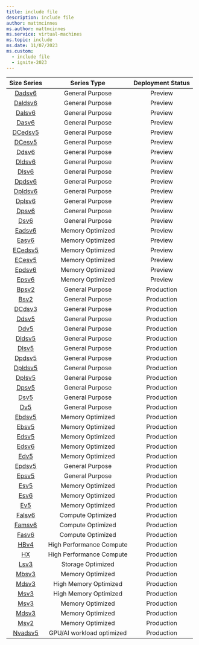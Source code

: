 ```yaml
---
title: include file
description: include file
author: mattmcinnes
ms.author: mattmcinnes
ms.service: virtual-machines
ms.topic: include
ms.date: 11/07/2023
ms.custom:
  - include file
  - ignite-2023
---
```


| Size Series | Series Type | Deployment Status |
|:-:|:-:|:-:|
| [Dadsv6](/azure/virtual-machines/sizes/general-purpose/dadsv6-series)      | General Purpose | Preview    |
| [Daldsv6](/azure/virtual-machines/daldsv6-series)    | General Purpose | Preview    |
| [Dalsv6](/azure/virtual-machines/dalsv6-series)      | General Purpose | Preview    |
| [Dasv6](/azure/virtual-machines/dasv6-series)        | General Purpose | Preview    |
| [DCedsv5](/azure/virtual-machines/dcesv5-dcedsv5-series)     | General Purpose | Preview       |
| [DCesv5](/azure/virtual-machines/dcesv5-dcedsv5-series)      | General Purpose | Preview       |
| [Ddsv6](/azure/virtual-machines/ddsv6-series)       | General Purpose | Preview       |
| [Dldsv6](/azure/virtual-machines/dldsv6-series)      | General Purpose | Preview       |
| [Dlsv6](/azure/virtual-machines/dlsv6-dldsv6-series)       | General Purpose | Preview       |
| [Dpdsv6](/azure/virtual-machines/dpdsv6-series)      | General Purpose | Preview       |
| [Dpldsv6](/azure/virtual-machines/dpldsv6-series)     | General Purpose | Preview       |
| [Dplsv6](/azure/virtual-machines/dplsv6-dpldsv6-series)      | General Purpose | Preview       |
| [Dpsv6](/azure/virtual-machines/dpsv6-series)       | General Purpose | Preview       |
| [Dsv6](/azure/virtual-machines/dsv6-ddsv6-series)        | General Purpose | Preview       |
| [Eadsv6](/azure/virtual-machines/eadsv6-series)      | Memory Optimized | Preview      |
| [Easv6](/azure/virtual-machines/easv6-eadsv6-series)       | Memory Optimized | Preview      |
| [ECedsv5](/azure/virtual-machines/ecesv5-ecedsv5-series)     | Memory Optimized | Preview      |
| [ECesv5](/azure/virtual-machines/ecesv5-ecedsv5-series)      | Memory Optimized | Preview      |
| [Epdsv6](/azure/virtual-machines/epdsv6-series)      | Memory Optimized | Preview      |
| [Epsv6](/azure/virtual-machines/epsv6-series)       | Memory Optimized | Preview      |
| [Bpsv2](/azure/virtual-machines/bpsv2-series)       | General Purpose | Production    |
| [Bsv2](/azure/virtual-machines/bsv2-series)        | General Purpose | Production    |
| [DCdsv3](/azure/virtual-machines/dcdsv3-series)      | General Purpose | Production    |
| [Ddsv5](/azure/virtual-machines/ddsv5-series)       | General Purpose |  Production|
| [Ddv5](/azure/virtual-machines/sizes/general-purpose/ddv5-series) | General Purpose | Production |
| [Dldsv5](/azure/virtual-machines/dlsv5-dldsv5-series) | General Purpose | Production |
| [Dlsv5](/azure/virtual-machines/dlsv5-dldsv5-series)       | General Purpose | Production    |
| [Dpdsv5](/azure/virtual-machines/dpdsv5-series)     | General Purpose | Production    |
| [Dpldsv5](/azure/virtual-machines/dpldsv5-series)     | General Purpose | Production    |
| [Dplsv5](/azure/virtual-machines/dplsv5-dpldsv5-series)      | General Purpose | Production    |
| [Dpsv5](/azure/virtual-machines/dpsv5-dpdsv5-series)       | General Purpose | Production    |
| [Dsv5](/azure/virtual-machines/dsv5-ddsv6-series)        | General Purpose | Production    |
| [Dv5](/azure/virtual-machines/dv5-series)         | General Purpose | Production    |
| [Ebdsv5](/azure/virtual-machines/ebdsv5-ebsv5-series)      | Memory Optimized | Production   |
| [Ebsv5](/azure/virtual-machines/ebsv5-series)       | Memory Optimized | Production   |
| [Edsv5](/azure/virtual-machines/edv5-edsv5-series)       | Memory Optimized | Production   |
| [Edsv6](/azure/virtual-machines/edv6-edsv6-series)       | Memory Optimized | Production   |
| [Edv5](/azure/virtual-machines/edv5-edsv5-series)        | Memory Optimized | Production   |
| [Epdsv5](/azure/virtual-machines/epdsv5-series)      | General Purpose | Production    |
| [Epsv5](/azure/virtual-machines/epsv5-series)       | General Purpose | Production    |
| [Esv5](/azure/virtual-machines/ev5-esv5-series)        | Memory Optimized | Production   |
| [Esv6](/azure/virtual-machines/esv6-edsv6-series)        | Memory Optimized | Production   |
| [Ev5](/azure/virtual-machines/ev5-esv5-series)         | Memory Optimized | Production   |
| [Falsv6](/azure/virtual-machines/fasv6-falsv6-series)      | Compute Optimized | Production  |
| [Famsv6](/azure/virtual-machines/fasv6-falsv6-series)      | Compute Optimized | Production  |
| [Fasv6](/azure/virtual-machines/fasv6-falsv6-series)       | Compute Optimized | Production  |
| [HBv4](/azure/virtual-machines/hbv4-series)   | High Performance Compute | Production |
| [HX](/azure/virtual-machines/hx-series)     | High Performance Compute | Production |
| [Lsv3](/azure/virtual-machines/lsv3-series)        | Storage Optimized | Production  |
| [Mbsv3](/azure/virtual-machines/sizes/memory-optimized/mbsv3-mbdsv3-series)     | Memory Optimized | Production   |
| [Mdsv3](/azure/virtual-machines/msv3-mdsv3-high-memory-series) | High Memory Optimized | Production |
| [Msv3](/azure/virtual-machines/msv3-mdsv3-high-memory-series)  | High Memory Optimized | Production |
| [Msv3](/azure/virtual-machines/msv3-mdsv3-medium-series)      | Memory Optimized | Production   |
| [Mdsv3](/azure/virtual-machines/msv3-mdsv3-medium-series)     | Memory Optimized | Production   |
| [Msv2](/azure/virtual-machines/msv2-series)        | Memory Optimized | Production   |
| [Nvadsv5](/azure/virtual-machines/nva10v5-series)  | GPU/AI workload optimized | Production |